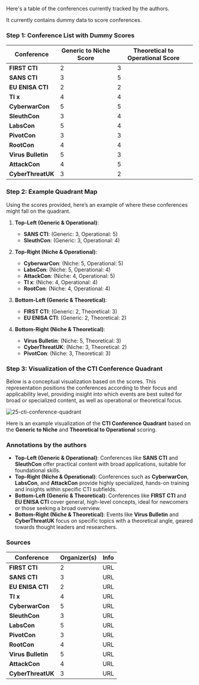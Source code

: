 Here's a table of the conferences currently tracked by the authors.

It currently contains dummy data to score conferences.

### Step 1: Conference List with Dummy Scores

| Conference               | Generic to Niche Score | Theoretical to Operational Score |
|--------------------------|------------------------|----------------------------------|
| **FIRST CTI**            | 2                      | 3                                |
| **SANS CTI**             | 3                      | 5                                |
| **EU ENISA CTI**         | 2                      | 2                                |
| **TI x**                 | 4                      | 4                                |
| **CyberwarCon**          | 5                      | 5                                |
| **SleuthCon**            | 3                      | 4                                |
| **LabsCon**              | 5                      | 4                                |
| **PivotCon**             | 3                      | 3                                |
| **RootCon**              | 4                      | 4                                |
| **Virus Bulletin**       | 5                      | 3                                |
| **AttackCon**            | 4                      | 5                                |
| **CyberThreatUK**        | 3                      | 2                                |

### Step 2: Example Quadrant Map

Using the scores provided, here’s an example of where these conferences might fall on the quadrant. 

1. **Top-Left (Generic & Operational)**:
   - **SANS CTI**: (Generic: 3, Operational: 5)
   - **SleuthCon**: (Generic: 3, Operational: 4)

2. **Top-Right (Niche & Operational)**:
   - **CyberwarCon**: (Niche: 5, Operational: 5)
   - **LabsCon**: (Niche: 5, Operational: 4)
   - **AttackCon**: (Niche: 4, Operational: 5)
   - **TI x**: (Niche: 4, Operational: 4)
   - **RootCon**: (Niche: 4, Operational: 4)

3. **Bottom-Left (Generic & Theoretical)**:
   - **FIRST CTI**: (Generic: 2, Theoretical: 3)
   - **EU ENISA CTI**: (Generic: 2, Theoretical: 2)

4. **Bottom-Right (Niche & Theoretical)**:
   - **Virus Bulletin**: (Niche: 5, Theoretical: 3)
   - **CyberThreatUK**: (Niche: 3, Theoretical: 2)
   - **PivotCon**: (Niche: 3, Theoretical: 3)

### Step 3: Visualization of the CTI Conference Quadrant

Below is a conceptual visualization based on the scores. This representation positions the conferences according to their focus and applicability level, providing insight into which events are best suited for broad or specialized content, as well as operational or theoretical focus.

![25-cti-conference-quadrant](https://github.com/user-attachments/assets/00c660d3-5238-4f37-9f95-25c1806287c2)


Here is an example visualization of the **CTI Conference Quadrant** based on the **Generic to Niche** and **Theoretical to Operational** scoring. 

### Annotations by the authors
- **Top-Left (Generic & Operational)**: Conferences like **SANS CTI** and **SleuthCon** offer practical content with broad applications, suitable for foundational skills.
- **Top-Right (Niche & Operational)**: Conferences such as **CyberwarCon**, **LabsCon**, and **AttackCon** provide highly specialized, hands-on training and insights within specific CTI subfields.
- **Bottom-Left (Generic & Theoretical)**: Conferences like **FIRST CTI** and **EU ENISA CTI** cover general, high-level concepts, ideal for newcomers or those seeking a broad overview.
- **Bottom-Right (Niche & Theoretical)**: Events like **Virus Bulletin** and **CyberThreatUK** focus on specific topics with a theoretical angle, geared towards thought leaders and researchers.

### Sources

| Conference               | Organizer(s) | Info |
|--------------------------|------------------------|----------------------------------|
| **FIRST CTI**            | 2                      | URL                                |
| **SANS CTI**             | 3                      | URL                                |
| **EU ENISA CTI**         | 2                      | URL                                |
| **TI x**                 | 4                      | URL                                |
| **CyberwarCon**          | 5                      | URL                                |
| **SleuthCon**            | 3                      | URL                                |
| **LabsCon**              | 5                      | URL                                |
| **PivotCon**             | 3                      | URL                                |
| **RootCon**              | 4                      | URL                                |
| **Virus Bulletin**       | 5                      | URL                                |
| **AttackCon**            | 4                      | URL                                |
| **CyberThreatUK**        | 3                      | URL                                |
